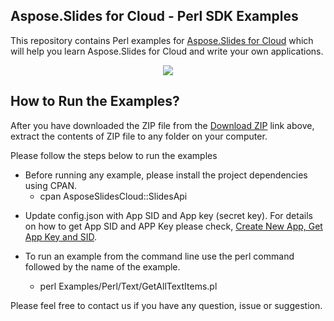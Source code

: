 ## Aspose.Slides for Cloud - Perl SDK Examples

This repository contains Perl examples for [Aspose.Slides for Cloud](http://www.aspose.com/products/slides/cloud) which will help you learn Aspose.Slides for Cloud and write your own applications.


<p align="center">
  <a title="Download Examples ZIP" href="https://github.com/aspose-slides/Aspose.Slides-for-Cloud/archive/master.zip">
	<img src="https://raw.github.com/AsposeExamples/java-examples-dashboard/master/images/downloadZip-Button-Large.png" />
  </a>
</p>

## How to Run the Examples?

After you have downloaded the ZIP file from the [Download ZIP](https://github.com/aspose-slides/Aspose.Slides-for-Cloud/archive/master.zip) link above, extract the contents of ZIP file to any folder on your computer. 


Please follow the steps below to run the examples

<ul>

<li>Before running any example, please install the project dependencies using CPAN. 
<ul><li>cpan AsposeSlidesCloud::SlidesApi</li></ul></li>
<li>


Update config.json with App SID and App key (secret key). For details on how to get App SID and APP Key please check, [Create New App, Get App Key and SID]( https://docs.aspose.com/display/totalcloud/Create+New+App+and+Get+App+Key+and+SID).</li>
<li>To run an example from the command line use the perl command followed by the name of the example. 
<ul><li>

perl Examples/Perl/Text/GetAllTextItems.pl</li></ul>
</li>

</ul>

Please feel free to contact us if you have any question, issue or suggestion.
